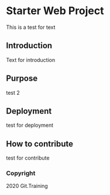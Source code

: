 # Starter Web Project
This is a test for text

## Introduction
Text for introduction

## Purpose
test 2

## Deployment
test for deployment
## How to contribute

test for contribute


### Copyright

2020 Git.Training